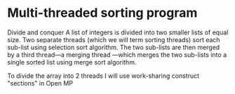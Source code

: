 # Multi-threaded sorting program
Divide and conquer
A list of integers is divided into two smaller lists of equal size.
Two separate threads (which we will term sorting threads) 
sort each sub-list using selection sort algorithm. The two sub-lists are 
then merged by a third thread—a merging thread
—which merges the two sub-lists into a single sorted list using merge sort algorithm.

To divide the array into 2 threads I will use work-sharing construct "sections"
in Open MP
